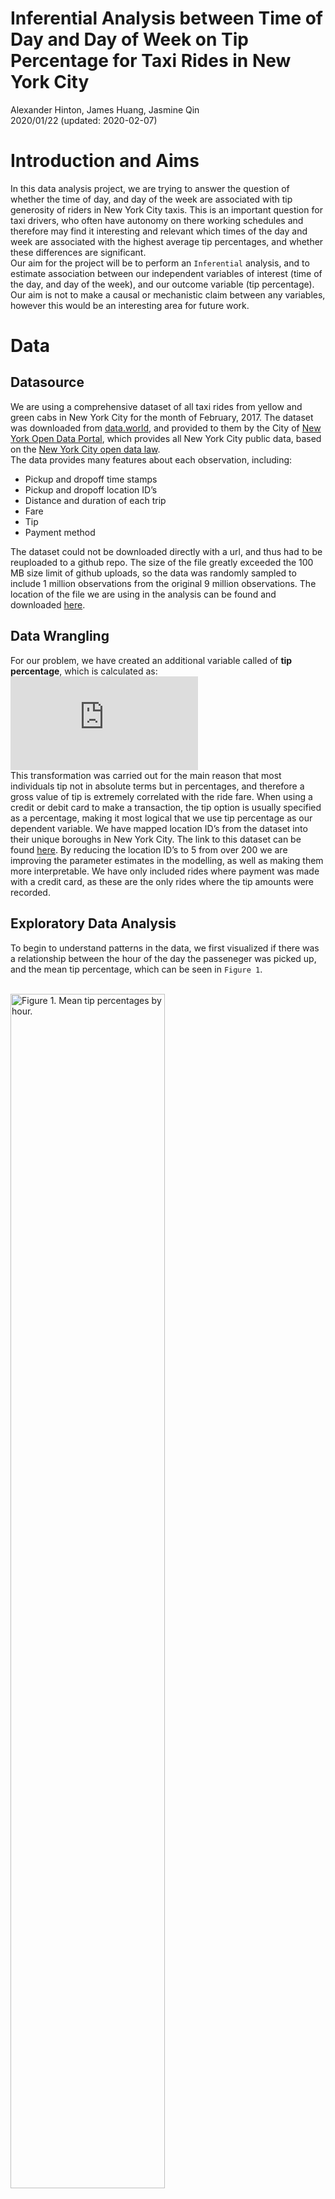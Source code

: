 Inferential Analysis between Time of Day and Day of Week on Tip
Percentage for Taxi Rides in New York City
================
Alexander Hinton, James Huang, Jasmine Qin </br>
2020/01/22 (updated: 2020-02-07)

# Introduction and Aims

In this data analysis project, we are trying to answer the question of
whether the time of day, and day of the week are associated with tip
generosity of riders in New York City taxis. This is an important
question for taxi drivers, who often have autonomy on there working
schedules and therefore may find it interesting and relevant which times
of the day and week are associated with the highest average tip
percentages, and whether these differences are significant. <br> Our aim
for the project will be to perform an `Inferential` analysis, and to
estimate association between our independent variables of interest (time
of the day, and day of the week), and our outcome variable (tip
percentage). Our aim is not to make a causal or mechanistic claim
between any variables, however this would be an interesting area for
future work.

# Data

## Datasource

We are using a comprehensive dataset of all taxi rides from yellow and
green cabs in New York City for the month of February, 2017. The dataset
was downloaded from
[data.world](https://data.world/new-york-city/yellow-tripdata-february-2017/workspace/file?filename=yellow_tripdata_2017-02.csv),
and provided to them by the City of [New York Open Data
Portal](https://opendata.cityofnewyork.us/), which provides all New York
City public data, based on the [New York City open data
law](https://opendata.cityofnewyork.us/open-data-law/). <br> The data
provides many features about each observation, including:<br>

  - Pickup and dropoff time stamps
  - Pickup and dropoff location ID’s
  - Distance and duration of each trip
  - Fare
  - Tip
  - Payment method

The dataset could not be downloaded directly with a url, and thus had to
be reuploaded to a github repo. The size of the file greatly exceeded
the 100 MB size limit of github uploads, so the data was randomly
sampled to include 1 million observations from the original 9 million
observations. The location of the file we are using in the analysis can
be found and downloaded
[here](https://raw%20githubusercontent.com/jamesh4/yellow_tripdata_2017_02/master/taxi_smaller.csv).

## Data Wrangling

For our problem, we have created an additional variable called of **tip
percentage**, which is calculated as:   
![\\frac{\\text{tip}}{\\text{total
fare}}\*100](https://latex.codecogs.com/png.latex?%5Cfrac%7B%5Ctext%7Btip%7D%7D%7B%5Ctext%7Btotal%20fare%7D%7D%2A100
"\\frac{\\text{tip}}{\\text{total fare}}*100")  
This transformation was carried out for the main reason that most
individuals tip not in absolute terms but in percentages, and therefore
a gross value of tip is extremely correlated with the ride fare. When
using a credit or debit card to make a transaction, the tip option is
usually specified as a percentage, making it most logical that we use
tip percentage as our dependent variable. We have mapped location ID’s
from the dataset into their unique boroughs in New York City. The link
to this dataset can be found
[here](https://www1.nyc.gov/site/tlc/about/tlc-trip-record-data.page).
By reducing the location ID’s to 5 from over 200 we are improving the
parameter estimates in the modelling, as well as making them more
interpretable. We have only included rides where payment was made with a
credit card, as these are the only rides where the tip amounts were
recorded.

## Exploratory Data Analysis

To begin to understand patterns in the data, we first visualized if
there was a relationship between the hour of the day the passeneger was
picked up, and the mean tip percentage, which can be seen in
`Figure 1`.<br><br>

<div class="figure">

<img src="../results/fig/time_of_day.png" alt="Figure 1. Mean tip percentages by hour." width="70%" />

<p class="caption">

Figure 1. Mean tip percentages by hour.

</p>

</div>

A cyclical trend can be observed, where it seems rides in the middle of
the day have a mean tip approximately one percentage point higher than
rides in the middle of the night/early morning. <br> We then visualized
if there was any relationship between the day of the week, and the mean
tip percentages of rides, which can be seen in
`Figure 2`.<br><br>

<div class="figure">

<img src="../results/fig/day_of_week.png" alt="Figure 2. Mean tip percentages by day." width="70%" />

<p class="caption">

Figure 2. Mean tip percentages by day.

</p>

</div>

It appears that there is a small difference in mean tip percentage
between weekday rides and weekend rides, where weekday rides seem to
have approximately an extra quater of a percentage in tip than weekend
rides.<br> From the visual examination of `Figure 1` and `Figure 2`, and
based on the analysis we wanted to carry out, we decided to transform
our time feature. Currently all rides are recorded with a timestamp,
however for our inferential analysis we wanted to compare different
time-of-day groups. We broke down a 24 hour day into the following four
segments:<br>

  - Morning: rides between 5:00am and 11:59am <br>
  - Afternoon: rides between 12:00pm and 5:59pm <br>
  - Evening: rides between 6:00pm and 9:59pm <br>
  - Middle of the night: rides between 10:00pm and 4:59am <br>

These groups contain an approximately equal proportion of the total
rides, and could also be considered as shifts that a taxi driver might
work. Additionally, we have also created an indicator variable to
separate weekend and weekday rides. Aheat map of mean tip percentages
split on our time of day feature, and weekend/weekday feature can be
seen in `Figure 3`:
<br><br>

<div class="figure">

<img src="../results/fig/heat_map.png" alt="Figure 3. Heatmap" width="70%" />

<p class="caption">

Figure 3. Heatmap

</p>

</div>

From `Figure 3` we can see that mean tip percentages are highest in the
afternoon/evening, and that the relationship between time of day and tip
percentage is different between weekends and weekdays. This information
provided intuition that their appears to be an interaction effect
between time of day and day of the week, which is an important
consideration in our statistical modelling.

# Model

The question we are asking is whether there is an association between
time of day and day of the week on the mean tip percentage for taxi
rides in New York City. Before we set up our model, we need to carefully
consider our problem and our relevant variables:<br>

**Outcome**: This is our `tip percentage` variable. <br> **Key
predictor**: These are the variables of interest, the `time of day`
group variable as well as `day of week`. We want to know how the
`Outcome` variable changes with this `Key Predictor` variable. <br>
**Confounders**: Potential variables related to both the `Key Predictor`
variable, and the `Outcome` variable. Not including these variables in
the analysis could affect the magnitude, direction and statistical
significance of the assosications we uncover between our `Key Predictor`
and `Outcome` variable. We will control for the following potential
confounding variables: `ride location` (borough), `trip distance`, and
`number of passengers`. <br>

Given all of our variables, we thought the best approach would be to
estimate a linear regression model, with `tip percentage` as the
dependent variable, and the `Key Predictor` and `Confounders` as the
independent variables. This model will allow for easy interpretation fo
the regression coefficients and their statistical significance, as well
as allow for flexibility in modelling interaction effects between
independent variables.

**Assumptions of Linear Regression Model**:  
\- Linearity: Relationship between predictor and mean of outcome should
be linear  
\- Independence: Taxi ride observations should be inpdependent of each
other  
\- Normality: Given predictor, tip percentage needs to be normally
distributed. Errors should also be normally distribed with zero mean and
constant variance

Given this breakdown, we estimated the following linear model: <br> <br>
  
![y = \\alpha + \\gamma\*z + \\beta\_1\*\\text{time of day} +
\\beta\_2\*\\text{weekday} + \\beta\_3\*\\text{time of
day}\*\\text{weekday} +
\\epsilon](https://latex.codecogs.com/png.latex?y%20%3D%20%5Calpha%20%2B%20%5Cgamma%2Az%20%2B%20%5Cbeta_1%2A%5Ctext%7Btime%20of%20day%7D%20%2B%20%5Cbeta_2%2A%5Ctext%7Bweekday%7D%20%2B%20%5Cbeta_3%2A%5Ctext%7Btime%20of%20day%7D%2A%5Ctext%7Bweekday%7D%20%2B%20%5Cepsilon
"y = \\alpha + \\gamma*z + \\beta_1*\\text{time of day} + \\beta_2*\\text{weekday} + \\beta_3*\\text{time of day}*\\text{weekday} + \\epsilon")  
<br> Where ![z](https://latex.codecogs.com/png.latex?z "z") are the
potential confounding variables we are controlling for,
![\\gamma](https://latex.codecogs.com/png.latex?%5Cgamma "\\gamma") are
the estimates of the parameters associated with those counfounders, and
![\\beta\_i](https://latex.codecogs.com/png.latex?%5Cbeta_i "\\beta_i")
are the estimates of the parameters we are interested in. Of note, we
have fit an interaction model between time of day and day of week, based
on the visual inspection of the heatmap above.

# Results

The parameter estimates of the `key predictor` variables in our model
are shown in `Table 1`: <br><br>

<table class="table" style="margin-left: auto; margin-right: auto;">

<caption>

Table 1. Summary Table of Model Parameters, Dependent Variable = Mean
Tip Percentage

</caption>

<thead>

<tr>

<th style="text-align:left;">

term

</th>

<th style="text-align:left;">

estimate

</th>

<th style="text-align:left;">

std.error

</th>

<th style="text-align:left;">

statistic

</th>

<th style="text-align:left;">

p.value

</th>

</tr>

</thead>

<tbody>

<tr>

<td style="text-align:left;">

evening

</td>

<td style="text-align:left;">

\-0.0757

</td>

<td style="text-align:left;">

0.0166

</td>

<td style="text-align:left;">

\-4.56

</td>

<td style="text-align:left;">

5.16e-06

</td>

</tr>

<tr>

<td style="text-align:left;">

middle\_night

</td>

<td style="text-align:left;">

0.11

</td>

<td style="text-align:left;">

0.0192

</td>

<td style="text-align:left;">

5.75

</td>

<td style="text-align:left;">

9.02e-09

</td>

</tr>

<tr>

<td style="text-align:left;">

morning

</td>

<td style="text-align:left;">

\-0.0519

</td>

<td style="text-align:left;">

0.0163

</td>

<td style="text-align:left;">

\-3.17

</td>

<td style="text-align:left;">

0.0015

</td>

</tr>

<tr>

<td style="text-align:left;">

weekend

</td>

<td style="text-align:left;">

\-0.0477

</td>

<td style="text-align:left;">

0.0211

</td>

<td style="text-align:left;">

\-2.26

</td>

<td style="text-align:left;">

0.024

</td>

</tr>

<tr>

<td style="text-align:left;">

evening\*weekend

</td>

<td style="text-align:left;">

\-0.0418

</td>

<td style="text-align:left;">

0.0325

</td>

<td style="text-align:left;">

\-1.29

</td>

<td style="text-align:left;">

0.199

</td>

</tr>

<tr>

<td style="text-align:left;">

middle\_night\*weekend

</td>

<td style="text-align:left;">

\-0.604

</td>

<td style="text-align:left;">

0.0315

</td>

<td style="text-align:left;">

\-19.2

</td>

<td style="text-align:left;">

2.93e-82

</td>

</tr>

<tr>

<td style="text-align:left;">

morning\*weekend

</td>

<td style="text-align:left;">

0.323

</td>

<td style="text-align:left;">

0.0335

</td>

<td style="text-align:left;">

9.62

</td>

<td style="text-align:left;">

6.83e-22

</td>

</tr>

</tbody>

</table>

Note: parameter estimates of the potential counfounding variables are
not displayed in the table for readability.

# Discussion

## Statistical significance

Almost all of the variables of interest to us are estimated to have
statistically significant association with the outcome variable of `tip
percentage`. To understand the results table, it is important to note
the reference level group is `weekday` and `afternoon`. <br> Breaking
down the association analysis by day type: <br>

**Weekdays**: Evening and morning rides are significantly *lower* than
weekday afternoon rides, while weekday middle of the night rides are
significantly *higher* than weekday afternoon rides. These are all
significant to the 1% significance level. <br> **Weekends**: Weekend
rides are signficantly lower than weekday rides, at the 5% significance
level.<br> **Interactions**: Weekend evening (evening + weekend +
evening\*weekend) compared to weekday evening (evening) is lower, since
estimates of `weekend` and `evening weekend` are negative. This aligns
with what we observed from the heat map.

## Magnitudes

While many variables were estimated to have significant association with
the dependent variable of `tip_percentage`, the magnitudes of most
estimates are quite small. However, these magnitudes could add up to
signicant income differences over the course of a week, month or year
for a taxi driver. For instance, the difference between our estimate of
the highest time of the week (weekday middle of the night), and the
lowest expected time of the (weekend middle of the night), is:   
![0.110 + 0.042 + 0.604
= 0.75](https://latex.codecogs.com/png.latex?0.110%20%2B%200.042%20%2B%200.604%20%3D%200.75
"0.110 + 0.042 + 0.604 = 0.75")  
percentage points. While this may not seem like a lot, on a total fare
of $![1000](https://latex.codecogs.com/png.latex?1000 "1000") (or an
approximate week of earnings), this would be an estimated difference of
approximately $![7.50](https://latex.codecogs.com/png.latex?7.50
"7.50").

## Limitations and Future Directions

Linear regression has strict assumptions on the relationship between the
predictors and the response variable, and on the distribution of errors.
Although it is reasonable to assume that tip observations are
independent from each other, they are not perfectly normally distributed
and are right-skewed. The fact that linear regression projects the
response variable to any value on the real line is also a problem here,
because tip percentages can only be non-negative values.

The non-normal errors is not a big issue here because we are using a
large dataset. When the Central Limit Theorem holds, the sampling
distribution is approximately Normal and our p-values are still valid.
We could use a generalized linear model to fit the data, but this means
that other distributional assumptions will be made to tip percentage,
and including a link function to connect the predictors and response
will make the parameter estimates less interpretable.

## Credits

This project involves the work of \[R Core Team (2019); Wickham et al.
(2019); de Jonge (2018); Grolemund and Wickham (2011); Venables and
Ripley (2002); Robinson and Hayes (2019); Wickham (2016); Auguie (2017);
Wilke (2018); Schloerke et al. (2018); Pérez and Granger. (2007); Stéfan
van der Walt and Varoquaux (2011); McKinney (2010); Vesterinen (n.d.);
Taxi and (TLC) (2017); Peng and Matsui (2017); Faraway (2014);\]

# References

<div id="refs" class="references">

<div id="ref-gridExtra">

Auguie, Baptiste. 2017. *GridExtra: Miscellaneous Functions for "Grid"
Graphics*. <https://CRAN.R-project.org/package=gridExtra>.

</div>

<div id="ref-docopt">

de Jonge, Edwin. 2018. *Docopt: Command-Line Interface Specification
Language*. <https://CRAN.R-project.org/package=docopt>.

</div>

<div id="ref-lmr">

Faraway, Julian J. 2014. *Linear Models with R*.
<https://people.bath.ac.uk/jjf23/LMR/>.

</div>

<div id="ref-lubridate">

Grolemund, Garrett, and Hadley Wickham. 2011. “Dates and Times Made Easy
with lubridate.” *Journal of Statistical Software* 40 (3): 1–25.
<http://www.jstatsoft.org/v40/i03/>.

</div>

<div id="ref-pandas">

McKinney, Wes. 2010. *Data Structures for Statistical Computing in
Python, Proceedings of the 9th Python in Science Conference*.
<http://conference.scipy.org/proceedings/scipy2010/mckinney.html>.

</div>

<div id="ref-dsart">

Peng, Roger D., and Elizabeth Matsui. 2017. *The Art of Data Science*.
<https://bookdown.org/rdpeng/artofdatascience/#>.

</div>

<div id="ref-ipython">

Pérez, Fernando, and Brian E. Granger. 2007. *IPython: A System for
Interactive Scientific Computing, Computing in Science & Engineering*.
<https://ieeexplore.ieee.org/document/4160251>.

</div>

<div id="ref-R">

R Core Team. 2019. *R: A Language and Environment for Statistical
Computing*. Vienna, Austria: R Foundation for Statistical Computing.
<https://www.R-project.org/>.

</div>

<div id="ref-broom">

Robinson, David, and Alex Hayes. 2019. *Broom: Convert Statistical
Analysis Objects into Tidy Tibbles*.
<https://CRAN.R-project.org/package=broom>.

</div>

<div id="ref-GGally">

Schloerke, Barret, Jason Crowley, Di Cook, Francois Briatte, Moritz
Marbach, Edwin Thoen, Amos Elberg, and Joseph Larmarange. 2018. *GGally:
Extension to ’Ggplot2’*. <https://CRAN.R-project.org/package=GGally>.

</div>

<div id="ref-numpy">

Stéfan van der Walt, S. Chris Colbert, and Gaël Varoquaux. 2011. *The
Numpy Array: A Structure for Efficient Numerical Computation, Computing
in Science & Engineering*.
<https://ieeexplore.ieee.org/document/5725236>.

</div>

<div id="ref-nyctaxi">

Taxi, and Limousine Commission (TLC). 2017. *NYC Opendata*.
<https://data.cityofnewyork.us/Transportation/2017-Yellow-Taxi-Trip-Data/biws-g3hs>.

</div>

<div id="ref-MASS">

Venables, W. N., and B. D. Ripley. 2002. *Modern Applied Statistics with
S*. Fourth. New York: Springer. <http://www.stats.ox.ac.uk/pub/MASS4>.

</div>

<div id="ref-validators">

Vesterinen, Konsta. n.d. *Python Data Validation for Humans™.*
<https://validators.readthedocs.io/en/latest>.

</div>

<div id="ref-ggplot2">

Wickham, Hadley. 2016. *Ggplot2: Elegant Graphics for Data Analysis*.
Springer-Verlag New York. <https://ggplot2.tidyverse.org>.

</div>

<div id="ref-tidyverse">

Wickham, Hadley, Mara Averick, Jennifer Bryan, Winston Chang, Lucy
D’Agostino McGowan, Romain François, Garrett Grolemund, et al. 2019.
“Welcome to the tidyverse.” *Journal of Open Source Software* 4 (43):
1686. <https://doi.org/10.21105/joss.01686>.

</div>

<div id="ref-ggridges">

Wilke, Claus O. 2018. *Ggridges: Ridgeline Plots in ’Ggplot2’*.
<https://CRAN.R-project.org/package=ggridges>.

</div>

</div>
